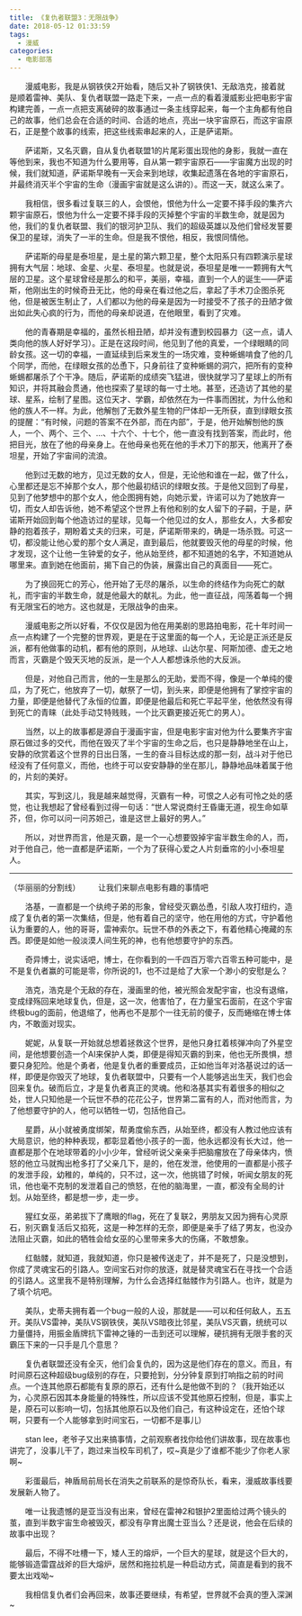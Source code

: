```yaml
---
title: 《复仇者联盟3：无限战争》
date: 2018-05-12 01:33:59
tags:
  - 漫威
categories:
  - 电影部落
---
```


&emsp;&emsp;漫威电影，我是从钢铁侠2开始看，随后又补了钢铁侠1、无敌浩克，接着就是顺着雷神、美队、复仇者联盟一路走下来，一点一点的看着漫威影业把电影宇宙构建完善，一点一点把支离破碎的故事通过一条主线穿起来，每一个主角都有他自己的故事，他们总会在合适的时间、合适的地点，亮出一块宇宙原石，而这宇宙原石，正是整个故事的线索，把这些线索串起来的人，正是萨诺斯。
<!--more-->
&emsp;&emsp;萨诺斯，又名灭霸，自从复仇者联盟1的片尾彩蛋出现他的身影，我就一直在等他到来，我也不知道为什么要用等，自从第一颗宇宙原石——宇宙魔方出现的时候，我们就知道，萨诺斯早晚有一天会来到地球，收集起遗落在各地的宇宙原石，并最终消灭半个宇宙的生命（漫画宇宙就是这么讲的）。而这一天，就这么来了。

&emsp;&emsp;我相信，很多看过复联三的人，会恨他，恨他为什么一定要不择手段的集齐六颗宇宙原石，恨他为什么一定要不择手段的灭掉整个宇宙的半数生命，就是因为他，我们的复仇者联盟、我们的银河护卫队、我们的超级英雄以及他们曾经发誓要保卫的星球，消失了一半的生命。但是我不恨他，相反，我恨同情他。

&emsp;&emsp;萨诺斯的母星是泰坦星，是土星的第六颗卫星，整个太阳系只有四颗演示星球拥有大气层：地球、金星、火星、泰坦星。也就是说，泰坦星是唯一一颗拥有大气层的卫星。这个星球曾经是那么的和平，美丽，幸福，直到一个人的诞生——萨诺斯，他刚出生的时候奇丑无比，他的母亲在看过他之后，拿起了手术刀企图杀死他，但是被医生制止了，人们都以为他的母亲是因为一时接受不了孩子的丑陋才做出如此失心疯的行为，而他的母亲却说道，在他眼里，看到了灾难。

&emsp;&emsp;他的青春期是幸福的，虽然长相丑陋，却并没有遭到校园暴力（这一点，请人类向他的族人好好学习）。正是在这段时间，他见到了他的真爱，一个绿眼睛的同龄女孩。这一切的幸福，一直延续到后来发生的一场灾难，变种蜥蜴啃食了他的几个同学，而他，在绿眼女孩的怂恿下，只身前往了变种蜥蜴的洞穴，把所有的变种蜥蜴都屠杀了个干净。随后，萨诺斯的成绩突飞猛进，很快就学习了星球上的所有知识，并将其融会贯通，他也探索了星球的每一寸土地。甚至，还造访了其他的星球、星系，绘制了星图。这位天才、学霸，却依然在为一件事而困扰，为什么他和他的族人不一样。为此，他解刨了无数外星生物的尸体却一无所获，直到绿眼女孩的提醒：“有时候，问题的答案不在外部，而在内部”，于是，他开始解刨他的族人，一个、两个、三个、...、十六个、十七个，他一直没有找到答案，而此时，他把目光，放在了他的母亲身上。在他母亲也死在他的手术刀下的那天，他离开了泰坦星，开始了宇宙间的流浪。

&emsp;&emsp;他到过无数的地方，见过无数的女人，但是，无论他和谁在一起，做了什么，心里都还是忘不掉那个女人，那个他最初结识的绿眼女孩。于是他又回到了母星，见到了他梦想中的那个女人，他企图拥有她，向她示爱，许诺可以为了她放弃一切，而女人却告诉他，她不希望这个世界上有他和别的女人留下的子嗣，于是，萨诺斯开始回到每个他造访过的星球，见每一个他见过的女人，那些女人，大多都安静的抱着孩子，期盼着丈夫的归来，可是，萨诺斯带来的，确是一场杀戮。可这一切，都没能让他心爱的那个女人满足，直到最后，他就要毁灭他的母星的时候，他才发现，这个让他一生钟爱的女子，他从始至终，都不知道她的名字，不知道她从哪里来。直到她在他面前，揭下自己的伪装，展露出自己的真面目——死亡。

&emsp;&emsp;为了换回死亡的芳心，他开始了无尽的屠杀，以生命的终结作为向死亡的献礼，而宇宙的半数生命，就是他最大的献礼。为此，他一直征战，闯荡着每一个拥有无限宝石的地方。这也就是，无限战争的由来。

&emsp;&emsp;漫威电影之所以好看，不仅仅是因为他在用美剧的思路拍电影，花十年时间一点一点构建了一个完整的世界观，更是在于这里面的每一个人，无论是正派还是反派，都有他做事的动机，都有他的原则，从地球、山达尔星、阿斯加德、虚无之地而言，灭霸是个毁天灭地的反派，是一个人人都想诛杀他的大反派。

&emsp;&emsp;但是，对他自己而言，他的一生是那么的无助，爱而不得，像是一个单纯的傻瓜，为了死亡，他放弃了一切，献祭了一切，到头来，即便是他拥有了掌控宇宙的力量，即便是他替代了永恒的位置，即便是他最后和死亡平起平坐，他依然没有得到死亡的青睐（此处手动艾特贱贱，一个比灭霸更接近死亡的男人）。

&emsp;&emsp;当然，以上的故事都是源自于漫画宇宙，但是电影宇宙对他为什么要集齐宇宙原石做过多的交代，而他在毁灭了半个宇宙的生命之后，也只是静静地坐在山上，安静的欣赏着这个世界的日出日落，一生的奋斗目标达成的那一刻，战斗对于他已经没有了任何意义，而他，也终于可以安安静静的坐在那儿，静静地品味着属于他的，片刻的美好。

&emsp;&emsp;其实，写到这儿，我是越来越觉得，灭霸有一种，可恨之人必有可怜之处的感觉，也让我想起了曾经看到过得一句话：“世人常说商纣王昏庸无道，视生命如草芥，但，你可以问一问苏妲己，谁是这世上最好的男人。”

&emsp;&emsp;所以，对世界而言，他是灭霸，是一个一心想要毁掉宇宙半数生命的人，而，对于他自己，他一直都是萨诺斯，一个为了获得心爱之人片刻垂帘的小小泰坦星人。

------
（华丽丽的分割线）
&emsp;&emsp;让我们来聊点电影有趣的事情吧

&emsp;&emsp;洛基，一直都是一个纨绔子弟的形象，曾经受灭霸怂恿，引敌人攻打纽约，造成了复仇者的第一次集结，但是，他有着自己的坚守，他在用他的方式，守护着他认为重要的人，他的哥哥，雷神索尔。玩世不恭的外表之下，有着他精心掩藏的东西。即便是如他一般淡漠人间生死的神，也有他想要守护的东西。

&emsp;&emsp;奇异博士，说实话吧，博士，在你看到的一千四百万零六百零五种可能中，是不是复仇者赢的可能是零，你所说的1，也不过是给了大家一个渺小的安慰是么？

&emsp;&emsp;浩克，浩克是个无敌的存在，漫画里的他，被光照会发配宇宙，也没有退缩，变成绿殇回来地球复仇，但是，这一次，他害怕了，在力量宝石面前，在这个宇宙终极bug的面前，他退缩了，他再也不是那个一往无前的傻子，反而蜷缩在博士体内，不敢面对现实。

&emsp;&emsp;妮妮，从复联一开始就总想着拯救这个世界，是他只身扛着核弹冲向了外星空间，是他想要创造一个AI来保护人类，即便是得知灭霸的到来，他也无所畏惧，想要只身犯险。他是个勇者，他是复仇者的重要成员，正如他当年对洛基说过的话一样，即便是你毁灭了地球，复仇者联盟中，只要有一个人能够逃出生天，我们也会回来复仇。破而后立，才是复仇者真正的灵魂。他和洛基其实有着很多的相似之处，世人只知他是一个玩世不恭的花花公子，世界第二富有的人，而对他而言，为了他想要守护的人，他可以牺牲一切，包括他自己。

&emsp;&emsp;星爵，从小就被勇度绑架，帮勇度偷东西，从始至终，都没有人教过他应该有大局意识，他的种种表现，都彰显着他小孩子的一面，他永远都没有长大过，他一直都是那个在地球带着的小小少年，曾经听说父亲亲手把脑瘤放在了母亲体内，愤怒的他立马就掏出枪多打了父亲几下，是的，他在发泄，他使用的一直都是小孩子的发泄手段，幼稚的，单纯的，只不过，这一次，他挑错了时候，听闻女朋友的死讯，他也毫不克制的发泄着自己的愤怒，在他的脑海里，一直，都没有全局的计划。从始至终，都是想一步，走一步。

&emsp;&emsp;猩红女巫，弟弟拔下了鹰眼的flag，死在了复联2，男朋友又因为拥有心灵原石，别灭霸复活后又掐死，这是一种怎样的无奈，即便是亲手了结了男友，也没办法阻止灭霸，如此的牺牲会给女巫的心里带来多大的伤痛，不敢想象。

&emsp;&emsp;红骷髅，就知道，我就知道，你只是被传送走了，并不是死了，只是没想到，你成了灵魂宝石的引路人。空间宝石对你的放逐，就是替灵魂宝石在寻找一个合适的引路人。这里我不是特别理解，为什么会选择红骷髅作为引路人。也许，就是为了填个坑吧。

&emsp;&emsp;美队，史蒂夫拥有着一个bug一般的人设，那就是——可以和任何敌人，五五开。美队VS雷神，美队VS钢铁侠，美队VS暗夜比邻星，美队VS灭霸，统统可以力量僵持，用振金盾牌抗下雷神之锤的一击到还可以理解，硬抗拥有无限手套的灭霸压下来的一只手是几个意思？

&emsp;&emsp;复仇者联盟还没有全灭，他们会复仇的，因为这是他们存在的意义。而且，有时间原石这种超级bug级别的存在，只要抢到，分分钟复原到打响指之前的时间点。一个连其他原石都能有复原的原石，还有什么是他做不到的？（我开始还以为，心灵原石因其本身能量的特殊性，所以应该不受其他原石控制，但是，事实上是，原石可以影响一切，包括其他原石以及他们自己，有这种设定在，还怕个球啊，只要有一个人能够拿到时间宝石，一切都不是事儿）

&emsp;&emsp;stan lee，老爷子又出来搞事情，之前观察者找你给他们讲故事，现在故事也讲完了，没事儿干了，跑过来当校车司机了，哎~真是少了谁都不能少了你老人家啊~

&emsp;&emsp;彩蛋最后，神盾局前局长在消失之前联系的是惊奇队长，看来，漫威故事线要发展新人物了。

&emsp;&emsp;唯一让我遗憾的是亚当没有出来，曾经在雷神2和银护2里面给过两个镜头的茧，直到半数宇宙生命被毁灭，都没有孕育出魔士亚当么？还是说，他会在后续的故事中出现？

&emsp;&emsp;最后，不得不吐槽一下，矮人王的熔炉，一个巨大的星球，就是这个巨大的，能够锻造雷霆战斧的巨大熔炉，居然和拖拉机是一种启动方式，简直是看到的我不要太出戏呦~

&emsp;&emsp;我相信复仇者们会再回来，故事还要继续，有希望，世界就不会真的堕入深渊~